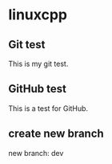 # linuxcpp

## Git test
This is my git test.

## GitHub test
This is a test for GitHub.

## create new branch
new branch: dev
